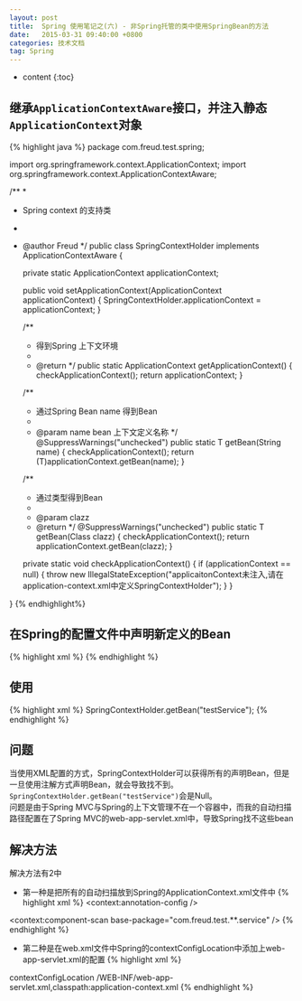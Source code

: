 ```yaml
---
layout: post
title:  Spring 使用笔记之(六) - 非Spring托管的类中使用SpringBean的方法
date:   2015-03-31 09:40:00 +0800
categories: 技术文档
tag: Spring
---
```


* content
{:toc}


继承`ApplicationContextAware`接口，并注入静态`ApplicationContext`对象
--------------------------------

{% highlight java %}
package com.freud.test.spring;

import org.springframework.context.ApplicationContext;
import org.springframework.context.ApplicationContextAware;

/**
 * 
 * Spring context 的支持类
 * 
 * @author Freud
 */
public class SpringContextHolder implements ApplicationContextAware
{
    
    private static ApplicationContext applicationContext;
    
    public void setApplicationContext(ApplicationContext applicationContext)
    {
        SpringContextHolder.applicationContext = applicationContext;
    }
    
    /**
     * 得到Spring 上下文环境
     * 
     * @return
     */
    public static ApplicationContext getApplicationContext()
    {
        checkApplicationContext();
        return applicationContext;
    }
    
    /**
     * 通过Spring Bean name 得到Bean
     * 
     * @param name bean 上下文定义名称
     */
    @SuppressWarnings("unchecked")
    public static <T> T getBean(String name)
    {
        checkApplicationContext();
        return (T)applicationContext.getBean(name);
    }
    
    /**
     * 通过类型得到Bean
     * 
     * @param clazz
     * @return
     */
    @SuppressWarnings("unchecked")
    public static <T> T getBean(Class<T> clazz)
    {
        checkApplicationContext();
        return applicationContext.getBean(clazz);
    }
    
    private static void checkApplicationContext()
    {
        if (applicationContext == null)
        {
            throw new IllegalStateException("applicaitonContext未注入,请在application-context.xml中定义SpringContextHolder");
        }
    }
    
}
{% endhighlight%}

在Spring的配置文件中声明新定义的Bean
--------------------------------

{% highlight xml %}
	<bean id="springContextHolder" class="com.freud.test.spring.SpringContextHolder" />
{% endhighlight %}

使用
--------------------------------

{% highlight xml %}
	SpringContextHolder.getBean("testService");
{% endhighlight %}

问题
--------------------------------

当使用XML配置的方式，SpringContextHolder可以获得所有的声明Bean，但是一旦使用注解方式声明Bean，就会导致找不到。
`SpringContextHolder.getBean("testService")`会是Null。
<br />
问题是由于Spring MVC与Spring的上下文管理不在一个容器中，而我的自动扫描路径配置在了Spring MVC的web-app-servlet.xml中，导致Spring找不这些bean

解决方法
--------------------------------

解决方法有2中
* 第一种是把所有的自动扫描放到Spring的ApplicationContext.xml文件中
{% highlight xml %}
<context:annotation-config />

<context:component-scan base-package="com.freud.test.**.service" />
{% endhighlight %}

* 第二种是在web.xml文件中Spring的contextConfigLocation中添加上web-app-servlet.xml的配置
{% highlight xml %}
<context-param>
	<param-name>contextConfigLocation</param-name>
	<param-value>/WEB-INF/web-app-servlet.xml,classpath:application-context.xml</param-value>
</context-param>
{% endhighlight %}